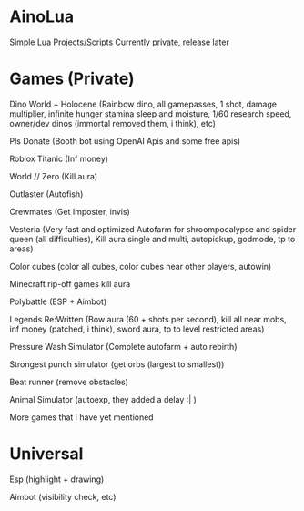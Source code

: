 # AinoLua

Simple Lua Projects/Scripts
Currently private, release later

# Games (Private)

  Dino World + Holocene (Rainbow dino, all gamepasses, 1 shot, damage multiplier, infinite hunger stamina sleep and moisture, 1/60 research speed, owner/dev dinos (immortal removed them, i think), etc)
	
  Pls Donate (Booth bot using OpenAI Apis and some free apis)
	
  Roblox Titanic (Inf money)
	
  World // Zero (Kill aura)
	
  Outlaster (Autofish)
	
  Crewmates (Get Imposter, invis)
	
  Vesteria (Very fast and optimized Autofarm for shroompocalypse and spider queen (all difficulties), Kill aura single and multi, autopickup, godmode, tp to areas)
	
  Color cubes (color all cubes, color cubes near other players, autowin)
	
  Minecraft rip-off games kill aura
	
  Polybattle (ESP + Aimbot)
	
  Legends Re:Written (Bow aura (60 + shots per second), kill all near mobs, inf money (patched, i think), sword aura, tp to level restricted areas)
	
  Pressure Wash Simulator (Complete autofarm + auto rebirth)
	
  Strongest punch simulator (get orbs (largest to smallest))
	
  Beat runner (remove obstacles)
	
  Animal Simulator (autoexp, they added a delay :| )
	
  More games that i have yet mentioned
  
# Universal
   Esp (highlight + drawing)
   
   Aimbot (visibility check, etc)
